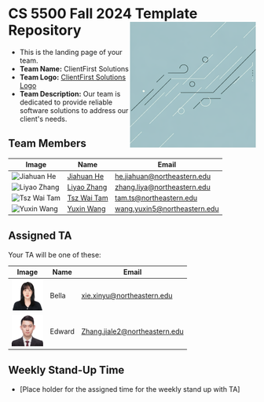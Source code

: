 # CS 5500 Fall 2024 Template Repository <img src="Resources/teamlogo.jpg" alt="Team Logo" height="256" width="256" align="right">

- This is the landing page of your team.
- **Team Name:** ClientFirst Solutions
- **Team Logo:** [ClientFirst Solutions Logo](Resources/teamlogo.jpg)
- **Team Description:** Our team is dedicated to provide reliable software solutions to address our client's needs.

## Team Members

| Image                                                                                                 | Name                                                       | Email                        |
| ----------------------------------------------------------------------------------------------------- | ---------------------------------------------------------- | ---------------------------- |
| <img src="https://avatars.githubusercontent.com/u/126201955" alt="Jiahuan He" height="64" width="64"> | <a href="https://github.com/nakurahe">Jiahuan He</a>       | he.jiahuan@northeastern.edu  |
| <img src="https://avatars.githubusercontent.com/u/57974800" alt="Liyao Zhang" height="64" width="64"> | <a href="https://github.com/judd147">Liyao Zhang</a>       | zhang.liya@northeastern.edu  |
| <img src="https://avatars.githubusercontent.com/u/92060735" alt="Tsz Wai Tam" height="64" width="64"> | <a href="https://github.com/dtszwai">Tsz Wai Tam</a>       | tam.ts@northeastern.edu      |
| <img src="https://avatars.githubusercontent.com/u/156369896" alt="Yuxin Wang" height="64" width="64"> | <a href="https://github.com/YuxinWang-Nora">Yuxin Wang</a> | wang.yuxin5@northeastern.edu |

## Assigned TA

Your TA will be one of these:

| Image                                                                 | Name   | Email                         |
| --------------------------------------------------------------------- | ------ | ----------------------------- |
| <img src="Resources/bella.jpeg" alt="Bella" height="64" width="64">   | Bella  | xie.xinyu@northeastern.edu    |
| <img src="Resources/edward.jpeg" alt="Edward" height="64" width="64"> | Edward | Zhang.jiale2@northeastern.edu |

## Weekly Stand-Up Time

- [Place holder for the assigned time for the weekly stand up with TA]

